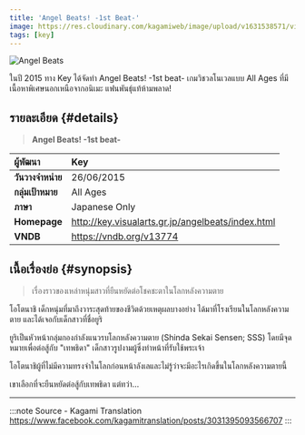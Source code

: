 ```yaml
---
title: 'Angel Beats! -1st Beat-'
image: https://res.cloudinary.com/kagamiweb/image/upload/v1631538571/visualnovel/preview/angelbeats.jpg
tags: [key]
---
```


![Angel Beats](https://res.cloudinary.com/kagamiweb/image/upload/v1631538571/visualnovel/preview/angelbeats.jpg)

ในปี 2015 ทาง Key ได้จัดทำ Angel Beats! -1st beat- เกมวิชวลโนเวลแบบ All Ages ที่มีเนื้อหาพิเศษนอกเหนือจากอนิเมะ แฟนพันธุ์แท้ห้ามพลาด!

## รายละเอียด {#details}

> **Angel Beats! -1st beat-**  

| ผู้พัฒนา | Key |
| :---- | :---- |
| **วันวางจำหน่าย** | 26/06/2015 |
| **กลุ่มเป้าหมาย** | All Ages |
| **ภาษา** | Japanese Only |
| **Homepage** | http://key.visualarts.gr.jp/angelbeats/index.html |
| **VNDB** | https://vndb.org/v13774 |

## เนื้อเรื่องย่อ {#synopsis}

> เรื่องราวของเหล่าหนุ่มสาวที่ยืนหยัดต่อโชคชะตาในโลกหลังความตาย

โอโตนาชิ เด็กหนุ่มที่มาถึงวาระสุดท้ายของชีวิตด้วยเหตุผลบางอย่าง ได้มาที่โรงเรียนในโลกหลังความตาย และได้เจอกับเด็กสาวที่ชื่อยูริ

ยูริเป็นหัวหน้ากลุ่มกองกำลังแนวรบโลกหลังความตาย (Shinda Sekai Sensen; SSS) โดยมีจุดหมายเพื่อต่อสู้กับ "เทพธิดา" เด็กสาวรูปงามผู้ซึ่งทำหน้าที่รับใช้พระเจ้า

โอโตนาชิผู้ที่ไม่มีความทรงจำในโลกก่อนหน้าลังเลและไม่รู้ว่าจะมีอะไรเกิดขึ้นในโลกหลังความตายนี้

เขาเลือกที่จะยืนหยัดต่อสู้กับเทพธิดา แต่ทว่า...

---
:::note Source - Kagami Translation
https://www.facebook.com/kagamitranslation/posts/3031395093566707
:::